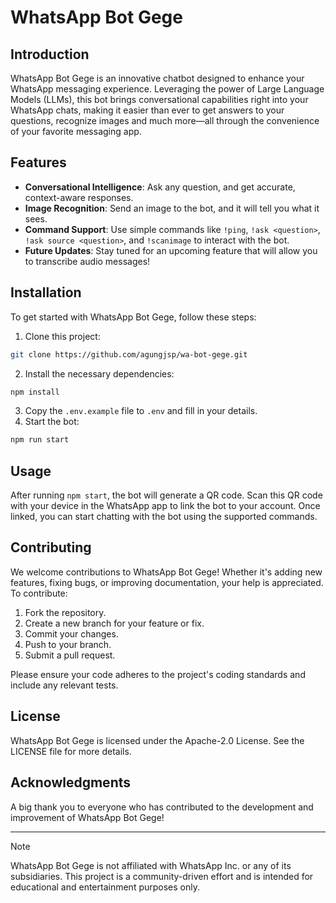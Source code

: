 # WhatsApp Bot Gege

## Introduction
WhatsApp Bot Gege is an innovative chatbot designed to enhance your WhatsApp messaging experience. Leveraging the power of Large Language Models (LLMs), this bot brings conversational capabilities right into your WhatsApp chats, making it easier than ever to get answers to your questions, recognize images and much more—all through the convenience of your favorite messaging app.

## Features
- **Conversational Intelligence**: Ask any question, and get accurate, context-aware responses.
- **Image Recognition**: Send an image to the bot, and it will tell you what it sees.
- **Command Support**: Use simple commands like `!ping`, `!ask <question>`, `!ask source <question>`, and `!scanimage` to interact with the bot.
- **Future Updates**: Stay tuned for an upcoming feature that will allow you to transcribe audio messages!

## Installation
To get started with WhatsApp Bot Gege, follow these steps:

1. Clone this project:
```bash
git clone https://github.com/agungjsp/wa-bot-gege.git
```
2. Install the necessary dependencies:
```bash
npm install
```
3. Copy the `.env.example` file to `.env` and fill in your details.
4. Start the bot:
```bash
npm run start
````

## Usage
After running `npm start`, the bot will generate a QR code. Scan this QR code with your device in the WhatsApp app to link the bot to your account. Once linked, you can start chatting with the bot using the supported commands.

## Contributing
We welcome contributions to WhatsApp Bot Gege! Whether it's adding new features, fixing bugs, or improving documentation, your help is appreciated. To contribute:

1. Fork the repository.
2. Create a new branch for your feature or fix.
3. Commit your changes.
4. Push to your branch.
5. Submit a pull request.

Please ensure your code adheres to the project's coding standards and include any relevant tests.

## License
WhatsApp Bot Gege is licensed under the Apache-2.0 License. See the LICENSE file for more details.

## Acknowledgments
A big thank you to everyone who has contributed to the development and improvement of WhatsApp Bot Gege!

---

> [!NOTE]
> WhatsApp Bot Gege is not affiliated with WhatsApp Inc. or any of its subsidiaries. This project is a community-driven effort and is intended for educational and entertainment purposes only.